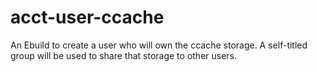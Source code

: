 # acct-user-ccache
An Ebuild to create a user who will own the ccache storage. A self-titled group will be used to share that storage to other users.

